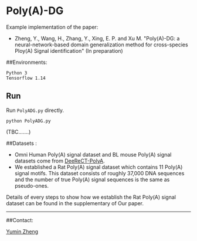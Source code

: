 # Poly(A)-DG

Example implementation of the paper:

- Zheng, Y., Wang, H., Zhang, Y., Xing, E. P. and Xu M. "Poly(A)-DG: a neural-network-based domain generalization method for cross-species Ploy(A) Signal identification" (In preparation)



##Environments:

```
Python 3
Tensorflow 1.14
```

## Run

Run `PolyADG.py` directly.

```
python PolyADG.py
```

(TBC.......)

##Datasets :

- Omni Human Poly(A) signal dataset and BL mouse Poly(A) signal datasets come from [DeeReCT-PolyA](https://github.com/likesum/DeeReCT-PolyA). 
- We established a Rat Poly(A) signal dataset which contains 11 Poly(A) signal motifs. This dataset consists of roughly 37,000 DNA sequences and the number of true Poly(A) signal sequences is the same as pseudo-ones.

Details of every steps to show how we establish the Rat Poly(A) signal dataset can be found in the supplementary of Our paper.

----

##Contact:

[Yumin Zheng](zhengyumin529@gmail.com)